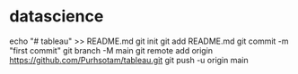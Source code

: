 # datascience
echo "# tableau" >> README.md
git init
git add README.md
git commit -m "first commit"
git branch -M main
git remote add origin https://github.com/Purhsotam/tableau.git
git push -u origin main


